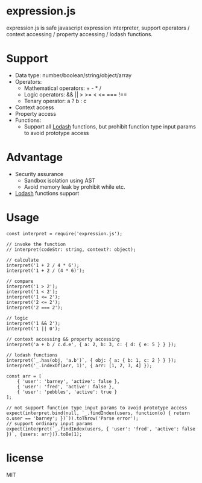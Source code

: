# expression.js

expression.js is safe javascript expression interpreter, support operators / context accessing / property accessing / lodash functions.

# Support
* Data type: number/boolean/string/object/array
* Operators: 
    * Mathematical operators: + - * / 
    * Logic operators: && || > >= < <= === !== 
    * Tenary operator: a ? b : c
* Context access
* Property access
* Functions: 
    * Support all [Lodash](https://lodash.com/docs/4.17.15) functions, but prohibit function type input params to avoid prototype access

# Advantage
* Security assurance
    * Sandbox isolation using AST
    * Avoid memory leak by prohibit while etc.
* [Lodash](https://lodash.com/docs/4.17.15) functions support

# Usage
```
const interpret = require('expression.js');

// invoke the function
// interpret(codeStr: string, context?: object);

// calculate
interpret('1 + 2 / 4 * 6');
interpret('1 + 2 / (4 * 6)');

// compare
interpret('1 > 2');
interpret('1 < 2');
interpret('1 <= 2');
interpret('2 <= 2');
interpret('2 === 2');

// logic
interpret('1 && 2');
interpret('1 || 0');

// context accessing && property accessing
interpret('a + b / c.d.e', { a: 2, b: 3, c: { d: { e: 5 } } });

// lodash functions
interpret(`_.has(obj, 'a.b')`, { obj: { a: { b: 1, c: 2 } } });
interpret('_.indexOf(arr, 1)', { arr: [1, 2, 3, 4] });

const arr = [
    { 'user': 'barney', 'active': false },
    { 'user': 'fred', 'active': false },
    { 'user': 'pebbles', 'active': true }
];

// not support function type input params to avoid prototype access
expect(interpret.bind(null, `_.findIndex(users, function(o) { return o.user == 'barney'; })`)).toThrow('Parse error');
// support ordinary input params
expect(interpret(`_.findIndex(users, { 'user': 'fred', 'active': false })`, {users: arr})).toBe(1);

```

# license
MIT
